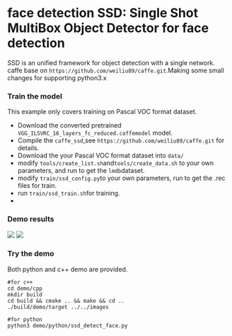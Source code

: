 # face detection SSD: Single Shot MultiBox Object Detector for face detection

SSD is an unified framework for object detection with a single network.
caffe base on `https://github.com/weiliu89/caffe.git`.Making some small changes for supporting python3.x

### Train the model

This example only covers training on Pascal VOC format dataset. 

- Download the converted pretrained `VGG_ILSVRC_16_layers_fc_reduced.caffemodel` model.
- Compile the `caffe_ssd`,see `https://github.com/weiliu89/caffe.git` for details.
- Download the your Pascal VOC format dataset into `data/`
- modify `tools/create_list.sh`and`tools/create_data.sh` to your own parameters, and run to get the `lmdb`dataset.
- modify `train/ssd_config.py`to your own parameters, run to get the .rec  files for train.
- run `train/ssd_train.sh`for training.
- 

### Demo results

![](https://github.com/ZhouKai90/face-detection-ssd-caffe/blob/master/output/1920x1080_1.jpg)
![](https://github.com/ZhouKai90/face-detection-ssd-caffe/blob/master/output/1920x1080_4.jpg)

### Try the demo

Both python and c++ demo are provided.

```
#for c++
cd demo/cpp
mkdir build
cd build && cmake .. && make && cd ..
./build/demo/target ../../images

#for python
python3 demo/python/ssd_detect_face.py
```
